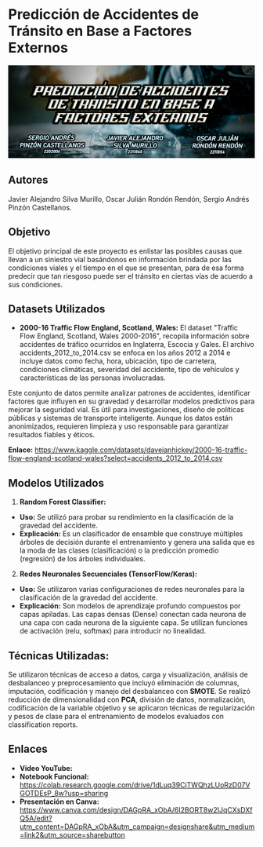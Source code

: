# **Predicción de Accidentes de Tránsito en Base a Factores Externos**
![Banner](./BANNER.jpg)

## Autores
Javier Alejandro Silva Murillo, Oscar Julián Rondón Rendón, Sergio Andrés Pinzón Castellanos.

## Objetivo
El objetivo principal de este proyecto es enlistar las posibles causas que llevan a un siniestro vial basándonos en información brindada por las condiciones viales y el tiempo en el que se presentan, para de esa forma predecir que tan riesgoso puede ser el tránsito en ciertas vías de acuerdo a sus condiciones.

## Datasets Utilizados
- **2000-16 Traffic Flow England, Scotland, Wales:** El dataset "Traffic Flow England, Scotland, Wales 2000-2016",  recopila información sobre accidentes de tráfico ocurridos en Inglaterra, Escocia y Gales. El archivo accidents_2012_to_2014.csv se enfoca en los años 2012 a 2014 e incluye datos como fecha, hora, ubicación, tipo de carretera, condiciones climáticas, severidad del accidente, tipo de vehículos y características de las personas involucradas.

Este conjunto de datos permite analizar patrones de accidentes, identificar factores que influyen en su gravedad y desarrollar modelos predictivos para mejorar la seguridad vial. Es útil para investigaciones, diseño de políticas públicas y sistemas de transporte inteligente. Aunque los datos están anonimizados, requieren limpieza y uso responsable para garantizar resultados fiables y éticos.

  **Enlace:** https://www.kaggle.com/datasets/daveianhickey/2000-16-traffic-flow-england-scotland-wales?select=accidents_2012_to_2014.csv

## Modelos Utilizados

1. **Random Forest Classifier:**

- **Uso:** Se utilizó para probar su rendimiento en la clasificación de la gravedad del accidente.
- **Explicación:** Es un clasificador de ensamble que construye múltiples árboles de decisión durante el entrenamiento y genera una salida que es la moda de las clases (clasificación) o la predicción promedio (regresión) de los árboles individuales.

2. **Redes Neuronales Secuenciales (TensorFlow/Keras):**

- **Uso:** Se utilizaron varias configuraciones de redes neuronales para la clasificación de la gravedad del accidente.
- **Explicación:** Son modelos de aprendizaje profundo compuestos por capas apiladas. Las capas densas (Dense) conectan cada neurona de una capa con cada neurona de la siguiente capa. Se utilizan funciones de activación (relu, softmax) para introducir no linealidad.

## Técnicas Utilizadas:

Se utilizaron técnicas de acceso a datos, carga y visualización, análisis de desbalanceo y preprocesamiento que incluyó eliminación de columnas, imputación, codificación y manejo del desbalanceo con **SMOTE**. Se realizó reducción de dimensionalidad con **PCA**, división de datos, normalización, codificación de la variable objetivo y se aplicaron técnicas de regularización y pesos de clase para el entrenamiento de modelos evaluados con classification reports.

## Enlaces
- **Video YouTube:** 
- **Notebook Funcional:** https://colab.research.google.com/drive/1dLuq39CjTWQhzLUoRzD07VGOTDEsP_8w?usp=sharing
- **Presentación en Canva:** https://www.canva.com/design/DAGpRA_xObA/6I2BORT8w2IJqCXsDXfQ5A/edit?utm_content=DAGpRA_xObA&utm_campaign=designshare&utm_medium=link2&utm_source=sharebutton

